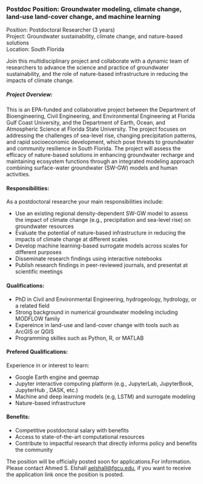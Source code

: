 ### Postdoc Position: Groundwater modeling, climate change, land-use land-cover change, and machine learning

Position: Postdoctoral Researcher (3 years)<br>
Project: Groundwater sustainability, climate change, and nature-based solutions <br>
Location: South Florida <br>

Join this multidisciplinary project and collaborate with a dynamic team of researchers to advance the science and practice of groundwater sustainability, and the role of nature-based infrastructure in reducing the impacts of climate change.   

##### Project Overview:
This is an EPA-funded and collaborative project between the Department of Bioengineering, Civil Engineering, and Environmental Engineering at Florida Gulf Coast University, and the Department of Earth, Ocean, and Atmospheric Science at Florida State University. The project focuses on addressing the challenges of sea-level rise, changing precipitation patterns, and rapid socioeconomic development, which pose threats to groundwater and community resilience in South Florida. The project will assess the efficacy of nature-based solutions in enhancing groundwater recharge and maintaining ecosystem functions through an integrated modeling approach combining surface-water groundwater (SW-GW) models and human activities.

#### Responsibilities:
As a postdoctoral researche your main responsibilities include:
- Use an existing regional density-dependent SW-GW model to assess the impact of climate change (e.g., precipitation and sea-level rise) on groundwater resources 
- Evaluate the potential of nature-based infrastructure in reducing the impacts of climate change at different scales
- Develop machine learning-based surrogate models across scales for different purposes 
- Disseminate research findings using interactive notebooks
- Publish research findings in peer-reviewed journals, and presentat at scientific meetings
  
#### Qualifications:
- PhD in Civil and Environmental Engineering, hydrogeology, hydrology, or a related field
- Strong background in numerical groundwater modeling including MODFLOW family
- Expereince in land-use and land-cover change with tools such as ArcGIS or QGIS
- Programming skilles such as Python, R, or MATLAB

#### Prefered Qualifications:<br> 
Experience in or interest to learn:<br>
- Google Earth engine and geemap
- Jupyter interactive computing platform (e.g., JupyterLab, JupyterBook, JupyterHub , DASK, etc.)
- Machine and deep learning models (e.g, LSTM) and surrogate modeling
- Nature-based infrastructure

#### Benefits:
- Competitive postdoctoral salary with benefits
- Access to state-of-the-art computational resources 
- Contribute to impactful research that directly informs policy and benefits the community 

The position will be officially posted soon for applications.For information. Please contact Ahmed S. Elshall [aelshall@fgcu.edu](mailto:aelshall@fgcu.edu), if you want to receive the application link once the position is posted.
